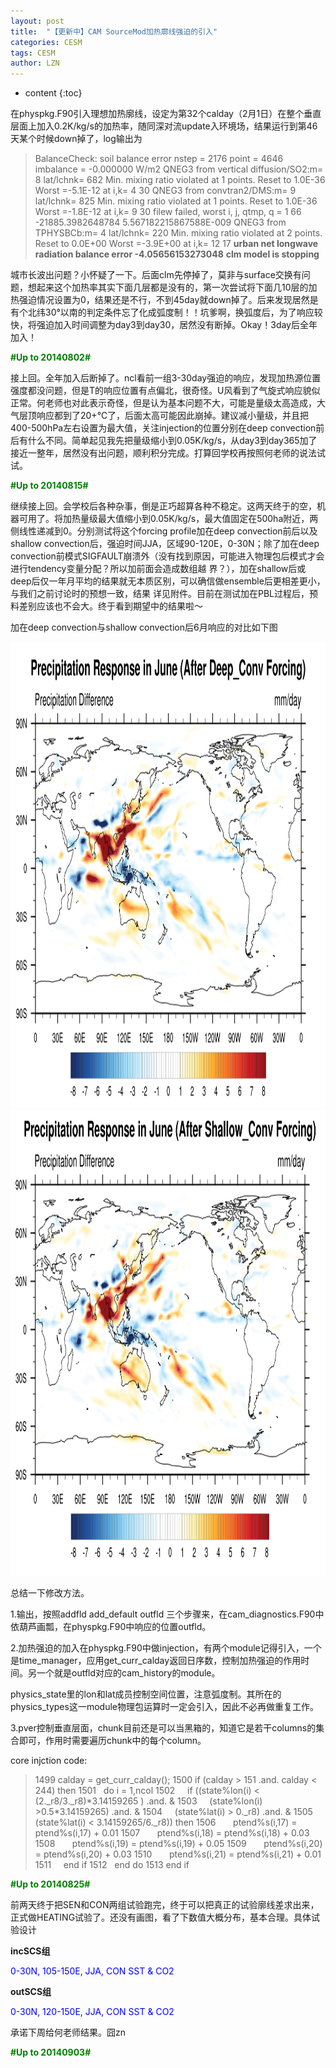 ```yaml
---
layout: post
title:  "【更新中】CAM SourceMod加热廓线强迫的引入" 
categories: CESM
tags: CESM
author: LZN
---
```


* content
{:toc}

在physpkg.F90引入理想加热廓线，设定为第32个calday（2月1日）在整个垂直层面上加入0.2K/kg/s的加热率，随同深对流update入环境场，结果运行到第46天某个时候down掉了，log输出为
<blockquote>BalanceCheck: soil balance error nstep = 2176 point = 4646 imbalance = -0.000000 W/m2
QNEG3 from vertical diffusion/SO2:m= 8 lat/lchnk= 682 Min. mixing ratio violated at 1 points. Reset to 1.0E-36 Worst =-5.1E-12 at i,k= 4 30
QNEG3 from convtran2/DMS:m= 9 lat/lchnk= 825 Min. mixing ratio violated at 1 points. Reset to 1.0E-36 Worst =-1.8E-12 at i,k= 9 30
filew failed, worst i, j, qtmp, q = 1 66
-21885.3982648784 5.567182215867588E-009
QNEG3 from TPHYSBCb:m= 4 lat/lchnk= 220 Min. mixing ratio violated at 2 points. Reset to 0.0E+00 Worst =-3.9E+00 at i,k= 12 17
<strong>urban net longwave radiation balance error -4.05656153273048</strong>
<strong> clm model is stopping</strong></blockquote>
城市长波出问题？小怀疑了一下。后面clm先停掉了，莫非与surface交换有问题，想起来这个加热率其实下面几层都是没有的，第一次尝试将下面几10层的加热强迫情况设置为0，结果还是不行，不到45day就down掉了。后来发现居然是有个北纬30°以南的判定条件忘了化成弧度制！！坑爹啊，换弧度后，为了响应较快，将强迫加入时间调整为day3到day30，居然没有断掉。Okay！3day后全年加入！

<strong><span style="color: #008000;">#Up to 20140802#</span></strong>

接上回。全年加入后断掉了。ncl看前一组3-30day强迫的响应，发现加热源位置强度都没问题，但是T的响应位置有点偏北，很奇怪。U风看到了气旋式响应貌似正常。何老师也对此表示奇怪，但是认为基本问题不大，可能是量级太高造成，大气层顶响应都到了20+℃了，后面太高可能因此崩掉。建议减小量级，并且把400-500hPa左右设置为最大值，关注injection的位置分别在deep convection前后有什么不同。简单起见我先把量级缩小到0.05K/kg/s，从day3到day365加了接近一整年，居然没有出问题，顺利积分完成。打算回学校再按照何老师的说法试试。

<strong><span style="color: #008000;">#Up to 20140815#</span></strong>

继续接上回。会学校后各种杂事，倒是正巧超算各种不稳定。这两天终于的空，机器可用了。将加热量级最大值缩小到0.05K/kg/s，最大值固定在500ha附近，两侧线性递减到0。分别测试将这个forcing profile加在deep convection前后以及shallow convection后，强迫时间JJA，区域90-120E，0-30N；除了加在deep convection前模式SIGFAULT崩溃外（没有找到原因，可能进入物理包后模式才会进行tendency变量分配？所以加前面会造成数组越 界？），加在shallow后或deep后仅一年月平均的结果就无本质区别，可以确信做ensemble后更相差更小，与我们之前讨论时的预想一致，结果 详见附件。目前在测试加在PBL过程后，预料差别应该也不会大。终于看到期望中的结果啦～

加在deep convection与shallow convection后6月响应的对比如下图

<a href="../uploads/2014/08/Screenshot.png"><img class="alignnone size-full wp-image-128" src="../uploads/2014/08/Screenshot.png" alt="Screenshot" width="1100" height="745" /></a> <a href="../uploads/2014/08/Screenshot-1.png"><img class="alignnone size-full wp-image-129" src="../uploads/2014/08/Screenshot-1.png" alt="Screenshot-1" width="1084" height="746" /></a>

总结一下修改方法。

1.输出，按照addfld add_default outfld 三个步骤来，在cam_diagnostics.F90中依葫芦画瓢，在physpkg.F90中响应的位置outfld。

2.加热强迫的加入在physpkg.F90中做injection，有两个module记得引入，一个是time_manager，应用get_curr_calday返回日序数，控制加热强迫的作用时间。另一个就是outfld对应的cam_history的module。

physics_state里的lon和lat成员控制空间位置，注意弧度制。其所在的physics_types这一module物理包运算时一定会引入，因此不必再做重复工作。

3.pver控制垂直层面，chunk目前还是可以当黑箱的，知道它是若干columns的集合即可，作用时需要遍历chunk中的每个column。

core injction code:
<blockquote>1499 calday = get_curr_calday();
1500 if (calday &gt; 151 .and. calday &lt; 244) then
1501   do i = 1,ncol
1502     if ((state%lon(i) &lt; (2._r8/3._r8)*3.14159265 ) .and. &amp;
1503     (state%lon(i) &gt;0.5*3.14159265) .and. &amp;
1504     (state%lat(i) &gt; 0._r8) .and. &amp;
1505     (state%lat(i) &lt; 3.14159265/6._r8)) then
1506       ptend%s(i,17) = ptend%s(i,17) + 0.01
1507       ptend%s(i,18) = ptend%s(i,18) + 0.03
1508       ptend%s(i,19) = ptend%s(i,19) + 0.05
1509       ptend%s(i,20) = ptend%s(i,20) + 0.03
1510       ptend%s(i,21) = ptend%s(i,21) + 0.01
1511     end if
1512   end do
1513 end if</blockquote>
<strong><span style="color: #008000;">#Up to 20140825#</span></strong>

前两天终于把SEN和CON两组试验跑完，终于可以把真正的试验廓线差求出来，正式做HEATING试验了。还没有画图，看了下数值大概分布，基本合理。具体试验设计

<strong>incSCS组</strong>

<span style="color: #0000ff;">0-30N, 105-150E, JJA, CON SST &amp; CO2</span>

<strong>outSCS组</strong>

<span style="color: #0000ff;">0-30N, 120-150E, JJA, CON SST &amp; CO2</span>

承诺下周给何老师结果。囧zn

<strong><span style="color: #008000;">#Up to 20140903#</span></strong>